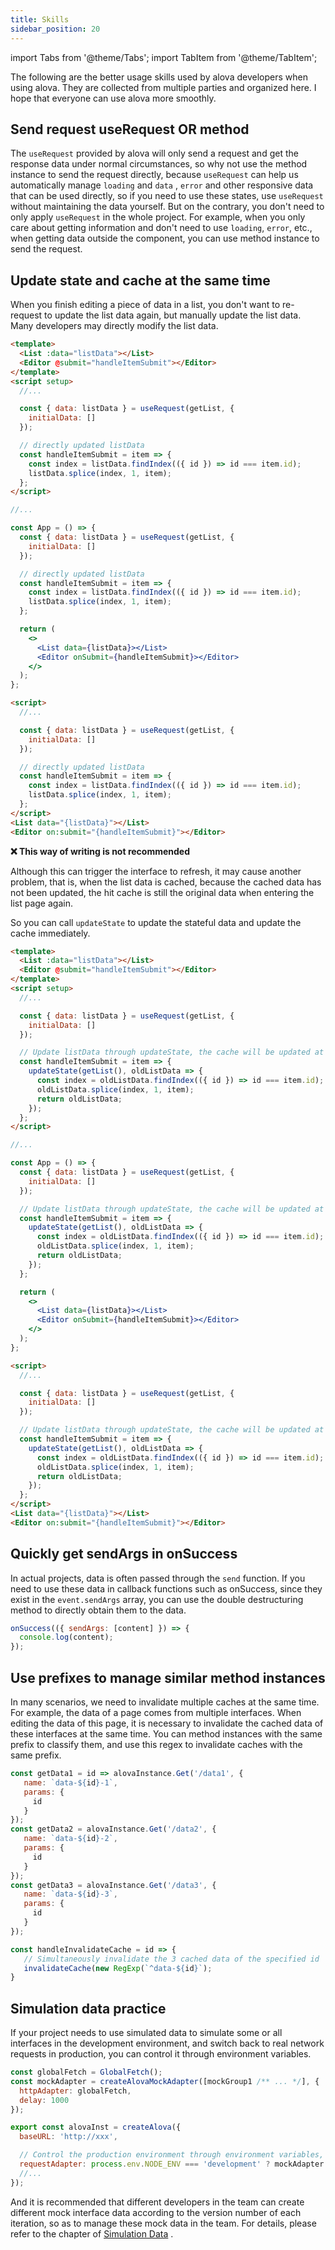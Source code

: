 ```yaml
---
title: Skills
sidebar_position: 20
---
```


import Tabs from '@theme/Tabs';
import TabItem from '@theme/TabItem';

The following are the better usage skills used by alova developers when using alova. They are collected from multiple parties and organized here. I hope that everyone can use alova more smoothly.

## Send request useRequest OR method

The `useRequest` provided by alova will only send a request and get the response data under normal circumstances, so why not use the method instance to send the request directly, because `useRequest` can help us automatically manage `loading` and `data` , `error` and other responsive data that can be used directly, so if you need to use these states, use `useRequest` without maintaining the data yourself. But on the contrary, you don't need to only apply `useRequest` in the whole project. For example, when you only care about getting information and don't need to use `loading`, `error`, etc., when getting data outside the component, you can use method instance to send the request.

## Update state and cache at the same time

When you finish editing a piece of data in a list, you don't want to re-request to update the list data again, but manually update the list data. Many developers may directly modify the list data.

<Tabs groupId="framework">
<TabItem value="1" label="vue composition">

```html
<template>
  <List :data="listData"></List>
  <Editor @submit="handleItemSubmit"></Editor>
</template>
<script setup>
  //...

  const { data: listData } = useRequest(getList, {
    initialData: []
  });

  // directly updated listData
  const handleItemSubmit = item => {
    const index = listData.findIndex(({ id }) => id === item.id);
    listData.splice(index, 1, item);
  };
</script>
```

</TabItem>

<TabItem value="2" label="react">

```jsx
//...

const App = () => {
  const { data: listData } = useRequest(getList, {
    initialData: []
  });

  // directly updated listData
  const handleItemSubmit = item => {
    const index = listData.findIndex(({ id }) => id === item.id);
    listData.splice(index, 1, item);
  };

  return (
    <>
      <List data={listData}></List>
      <Editor onSubmit={handleItemSubmit}></Editor>
    </>
  );
};
```

</TabItem>

<TabItem value="3" label="svelte">

```html
<script>
  //...

  const { data: listData } = useRequest(getList, {
    initialData: []
  });

  // directly updated listData
  const handleItemSubmit = item => {
    const index = listData.findIndex(({ id }) => id === item.id);
    listData.splice(index, 1, item);
  };
</script>
<List data="{listData}"></List>
<Editor on:submit="{handleItemSubmit}"></Editor>
```

</TabItem>
</Tabs>

**❌ This way of writing is not recommended**

Although this can trigger the interface to refresh, it may cause another problem, that is, when the list data is cached, because the cached data has not been updated, the hit cache is still the original data when entering the list page again.

So you can call `updateState` to update the stateful data and update the cache immediately.

<Tabs groupId="framework">
<TabItem value="1" label="vue composition">

```html
<template>
  <List :data="listData"></List>
  <Editor @submit="handleItemSubmit"></Editor>
</template>
<script setup>
  //...

  const { data: listData } = useRequest(getList, {
    initialData: []
  });

  // Update listData through updateState, the cache will be updated at the same time
  const handleItemSubmit = item => {
    updateState(getList(), oldListData => {
      const index = oldListData.findIndex(({ id }) => id === item.id);
      oldListData.splice(index, 1, item);
      return oldListData;
    });
  };
</script>
```

</TabItem>

<TabItem value="2" label="react">

```jsx
//...

const App = () => {
  const { data: listData } = useRequest(getList, {
    initialData: []
  });

  // Update listData through updateState, the cache will be updated at the same time
  const handleItemSubmit = item => {
    updateState(getList(), oldListData => {
      const index = oldListData.findIndex(({ id }) => id === item.id);
      oldListData.splice(index, 1, item);
      return oldListData;
    });
  };

  return (
    <>
      <List data={listData}></List>
      <Editor onSubmit={handleItemSubmit}></Editor>
    </>
  );
};
```

</TabItem>

<TabItem value="3" label="svelte">

```html
<script>
  //...

  const { data: listData } = useRequest(getList, {
    initialData: []
  });

  // Update listData through updateState, the cache will be updated at the same time
  const handleItemSubmit = item => {
    updateState(getList(), oldListData => {
      const index = oldListData.findIndex(({ id }) => id === item.id);
      oldListData.splice(index, 1, item);
      return oldListData;
    });
  };
</script>
<List data="{listData}"></List>
<Editor on:submit="{handleItemSubmit}"></Editor>
```

</TabItem>
</Tabs>

## Quickly get sendArgs in onSuccess

In actual projects, data is often passed through the `send` function. If you need to use these data in callback functions such as onSuccess, since they exist in the `event.sendArgs` array, you can use the double destructuring method to directly obtain them to the data.

```javascript
onSuccess(({ sendArgs: [content] }) => {
  console.log(content);
});
```

## Use prefixes to manage similar method instances

In many scenarios, we need to invalidate multiple caches at the same time. For example, the data of a page comes from multiple interfaces. When editing the data of this page, it is necessary to invalidate the cached data of these interfaces at the same time. You can method instances with the same prefix to classify them, and use this regex to invalidate caches with the same prefix.

```javascript
const getData1 = id => alovaInstance.Get('/data1', {
   name: `data-${id}-1`,
   params: {
     id
   }
});
const getData2 = alovaInstance.Get('/data2', {
   name: `data-${id}-2`,
   params: {
     id
   }
});
const getData3 = alovaInstance.Get('/data3', {
   name: `data-${id}-3`,
   params: {
     id
   }
});

const handleInvalidateCache = id => {
   // Simultaneously invalidate the 3 cached data of the specified id
   invalidateCache(new RegExp(`^data-${id}`);
}
```

## Simulation data practice

If your project needs to use simulated data to simulate some or all interfaces in the development environment, and switch back to real network requests in production, you can control it through environment variables.

```javascript
const globalFetch = GlobalFetch();
const mockAdapter = createAlovaMockAdapter([mockGroup1 /** ... */], {
  httpAdapter: globalFetch,
  delay: 1000
});

export const alovaInst = createAlova({
  baseURL: 'http://xxx',

  // Control the production environment through environment variables, and will not package mock related codes
  requestAdapter: process.env.NODE_ENV === 'development' ? mockAdapter : globalFetch
  //...
});
```

And it is recommended that different developers in the team can create different mock interface data according to the version number of each iteration, so as to manage these mock data in the team. For details, please refer to the chapter of [Simulation Data](../extension/alova-mock) .
